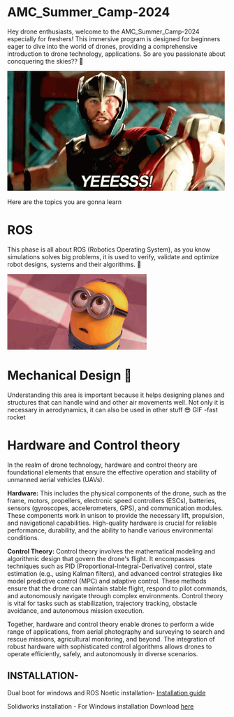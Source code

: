 # AMC_Summer_Camp-2024
Hey drone enthusiasts, welcome to the AMC_Summer_Camp-2024 especially for freshers! This immersive program is designed for beginners eager to dive into the world of drones, providing a comprehensive introduction to drone technology, applications. So are you passionate about concquering the skies?? 🚀

![](https://github.com/Bhaveshmeghwal21/GIFs/blob/main/gif_summer_camp/yesssss.gif)


Here are the topics you are gonna learn

# ROS
This phase is all about ROS (Robotics Operating System), as you know simulations solves big problems, it is used to verify, validate and optimize robot designs, systems and their algorithms. 🤖 

![](https://github.com/Bhaveshmeghwal21/GIFs/blob/main/gif_summer_camp/woow.gif)

# Mechanical Design 🦾
Understanding this area is important because it helps designing planes and structures that can handle wind and other air movements well. Not only it is necessary in aerodynamics, it can also be used in other stuff 😎
GIF -fast rocket

# Hardware and Control theory
In the realm of drone technology, hardware and control theory are foundational elements that ensure the effective operation and stability of unmanned aerial vehicles (UAVs).

**Hardware:** This includes the physical components of the drone, such as the frame, motors, propellers, electronic speed controllers (ESCs), batteries, sensors (gyroscopes, accelerometers, GPS), and communication modules. These components work in unison to provide the necessary lift, propulsion, and navigational capabilities. High-quality hardware is crucial for reliable performance, durability, and the ability to handle various environmental conditions.

**Control Theory:** Control theory involves the mathematical modeling and algorithmic design that govern the drone's flight. It encompasses techniques such as PID (Proportional-Integral-Derivative) control, state estimation (e.g., using Kalman filters), and advanced control strategies like model predictive control (MPC) and adaptive control. These methods ensure that the drone can maintain stable flight, respond to pilot commands, and autonomously navigate through complex environments. Control theory is vital for tasks such as stabilization, trajectory tracking, obstacle avoidance, and autonomous mission execution.

Together, hardware and control theory enable drones to perform a wide range of applications, from aerial photography and surveying to search and rescue missions, agricultural monitoring, and beyond. The integration of robust hardware with sophisticated control algorithms allows drones to operate efficiently, safely, and autonomously in diverse scenarios.




## INSTALLATION-
Dual boot for windows and ROS Noetic installation- [Installation guide](https://github.com/Bhaveshmeghwal21/AMC_Summer_Camp-2024/blob/main/Windows.pdf)

Solidworks installation - For Windows installation Download [here](https://iitbhuacin-my.sharepoint.com/:f:/g/personal/devyan_mishra_mec21_iitbhu_ac_in/EiJlRlT1auRAl9FRU1sxWu0BI2NppziOUcNSQTaqudsupw?e=7eDhnh)
